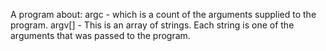 A program about:
argc - which is a count of the arguments supplied to the program.
argv[] - This is an array of strings. Each string is one of the arguments that was passed to the program.
